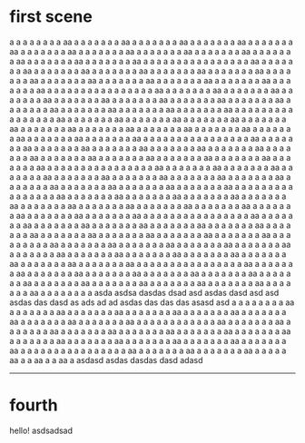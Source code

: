 # first scene



a a a a a a a a aa a a a a a a a aa a a a a a a a aa a a a a a a a aa a a a a a a a aa a a a a a a a aa a a a a a a a aa a a a a a a a aa a a a a a a a aa a a a a a a a aa a a a a a a a aa a a a a a a a aa a a a a a a a a a a a a a a a a aa a a a a a a a aa a a a a a a a aa a a a a a a a aa a a a a a a a aa a a a a a a a aa a a a a a a a aa a a a a a a a aa a a a a a a a aa a a a a a a a aa a a a a a a a aa a a a a a a a aa a a a a a a a a a a a a a a a a aa a a a a a a a aa a a a a a a a aa a a a a a a a aa a a a a a a a aa a a a a a a a aa a a a a a a a aa a a a a a a a aa a a a a a a a aa a a a a a a a aa a a a a a a a aa a a a a a a a aa a a a a a a a a a a a a a a a a aa a a a a a a a aa a a a a a a a aa a a a a a a a aa a a a a a a a aa a a a a a a a aa a a a a a a a aa a a a a a a a aa a a a a a a a aa a a a a a a a aa a a a a a a a aa a a a a a a a aa a a a a a a a a a a a a a a a a aa a a a a a a a aa a a a a a a a aa a a a a a a a aa a a a a a a a aa a a a a a a a aa a a a a a a a aa a a a a a a a aa a a a a a a a aa a a a a a a a aa a a a a a a a aa a a a a a a a aa a a a a a a a a a a a a a a a a aa a a a a a a a aa a a a a a a a aa a a a a a a a aa a a a a a a a aa a a a a a a a aa a a a a a a a aa a a a a a a a aa a a a a a a a aa a a a a a a a aa a a a a a a a aa a a a a a a a aa a a a a a a a a a a a a a a a a aa a a a a a a a aa a a a a a a a aa a a a a a a a aa a a a a a a a aa a a a a a a a aa a a a a a a a aa a a a a a a a aa a a a a a a a aa a a a a a a a aa a a a a a a a aa a a a a a a a aa a a a a a a a a a a a a a a a a aa a a a a a a a aa a a a a a a a aa a a a a a a a aa a a a a a a a aa a a a a a a a aa a a a a a a a aa a a a a a a a aa a a a a a a a aa a a a a a a a aa a a a a a a a aa a a a a a a a a a aa a a a a a a a aa a a a a a a a aa a a a a a a a aa a a a a a a a aa a a a a a a a aa a a a a a a a aa a a a a a a a aa a a a a a a a aa a a a a a a a aa a a a a a a a aa a a a a a a a aa a a a a a a a a a a a a a a a a aa a a a a a a a aa a a a a a a a aa a a a a a a a aa a a a a a a a aa a a a a a a a aa a a a a a a a aa a a a a a a a aa a a a a a a a aa a a a a a a a aa a a a a a a a aa a a a a a a a aa a a a a a a a a asda asdsa dasdas dsad asd asdas dasd asd asd asdas das dasd as ads ad ad asdas das das das asasd asd a a a a a a a a aa a a a a a a a aa a a a a a a a aa a a a a a a a aa a a a a a a a aa a a a a a a a aa a a a a a a a aa a a a a a a a aa a a a a a a a a a a a a aa a a a a a a a aa a a a a a a a aa a a a a a a a aa a a a a a a a aa a a a a a a a aa a a a a a a a aa a a a a a a a aa a a a a a a a aa a a a a a a a aa a a a a a a a aa a a a a a a a aa a a a a a a a a a a a a a a a a aa a a a a a a a aa a a a a a a a aa a a a a a aa a a aa a a aa a asdasd asdas dasdas dasd adasd 

---

# fourth

hello! asdsadsad
